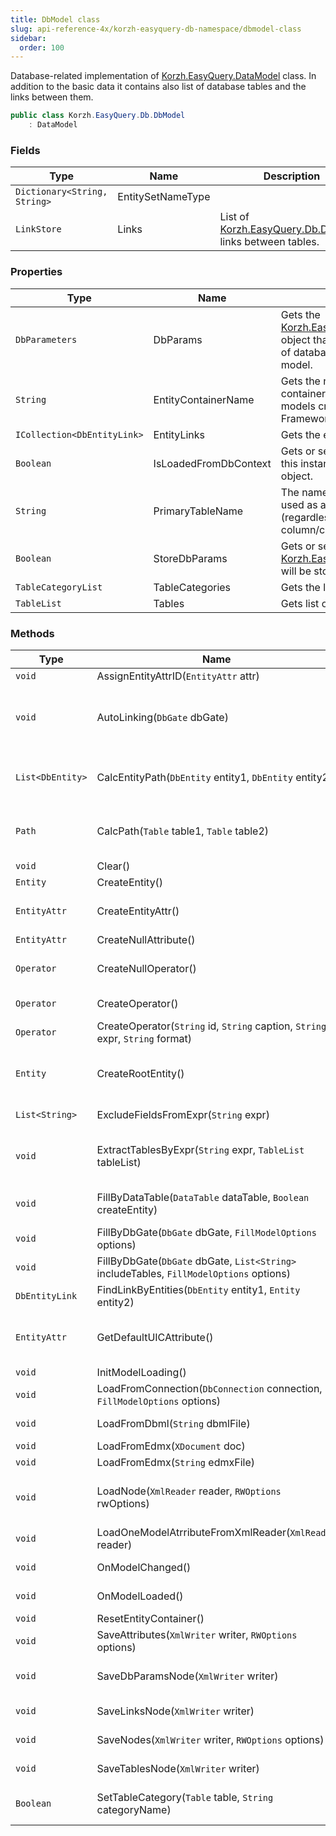 ```yaml
---
title: DbModel class
slug: api-reference-4x/korzh-easyquery-db-namespace/dbmodel-class
sidebar:
  order: 100
---
```


Database-related implementation of [Korzh.EasyQuery.DataModel](/easyquery/docs/api-reference-4x/korzh-easyquery-namespace/datamodel-class) class.  In addition to the basic data it contains also list of database tables and the links between them.
```csharp
public class Korzh.EasyQuery.Db.DbModel
    : DataModel

```

### Fields

| Type | Name | Description | 
| --- | --- | --- | 
| `Dictionary<String, String>` | EntitySetNameType |  | 
| `LinkStore` | Links | List of [Korzh.EasyQuery.Db.DbModel](/easyquery/docs/api-reference-4x/korzh-easyquery-db-namespace/dbmodel-class) links between tables. | 


### Properties

| Type | Name | Description | 
| --- | --- | --- | 
| `DbParameters` | DbParams | Gets the [Korzh.EasyQuery.Db.DbParameters](/easyquery/docs/api-reference-4x/korzh-easyquery-db-namespace/dbparameters-class) object that represents different options of database linked with current data model. | 
| `String` | EntityContainerName | Gets the name of the default entity container. This value is used for the models created from EDMX files (Entity Framework models) | 
| `ICollection<DbEntityLink>` | EntityLinks | Gets the entity links. | 
| `Boolean` | IsLoadedFromDbContext | Gets or sets a value indicating whether this instance is loaded from a DbContext object. | 
| `String` | PrimaryTableName | The name of the primary which will be used as a "root" table for this query (regardless it's used already in any column/condition or not) | 
| `Boolean` | StoreDbParams | Gets or sets a value indicating whether [Korzh.EasyQuery.Db.DbModel.DbParams](/easyquery/docs/api-reference-4x/korzh-easyquery-db-namespace/dbmodel-class) will be store in data model definition file. | 
| `TableCategoryList` | TableCategories | Gets the list of table categories. | 
| `TableList` | Tables | Gets list of data model tables. | 


### Methods

| Type | Name | Description | 
| --- | --- | --- | 
| `void` | AssignEntityAttrID(`EntityAttr` attr) | Assigns the default ID for entity attribute. | 
| `void` | AutoLinking(`DbGate` dbGate) | This procedure finds the links between tables listed in the model (based on field names and types) and then add found links into the [Korzh.EasyQuery.Db.DbModel.Links](/easyquery/docs/api-reference-4x/korzh-easyquery-db-namespace/dbmodel-class) list. | 
| `List<DbEntity>` | CalcEntityPath(`DbEntity` entity1, `DbEntity` entity2) | Finds a path between two entities and return it to caller as list of Enityt objects.  Returns null if there is no any path between specified entities. | 
| `Path` | CalcPath(`Table` table1, `Table` table2) | CalcPath method finds a path between tables and return it to caller or  returns null if there is no any path between specified tables. | 
| `void` | Clear() | Clears this instance. | 
| `Entity` | CreateEntity() | Creates the entity. | 
| `EntityAttr` | CreateEntityAttr() | Creates the entity attribute. Used for creating entity attributes while building the model | 
| `EntityAttr` | CreateNullAttribute() | Creates the null attribute. | 
| `Operator` | CreateNullOperator() | Creates the 'null' operator - a special operator which is used when a real operator can't be found (e.g. wrong ID) | 
| `Operator` | CreateOperator() | Creates the operator. Used for creating objects while building the model | 
| `Operator` | CreateOperator(`String` id, `String` caption, `String` expr, `String` format) | Creates the operator. Used for creating objects while building the model | 
| `Entity` | CreateRootEntity() | Creates the root entity.  This method can be overriden in descendant classes to retrun the object of appropriate class (e.g. DbEntity). | 
| `List<String>` | ExcludeFieldsFromExpr(`String` expr) | Excludes field references from some SQL expression. | 
| `void` | ExtractTablesByExpr(`String` expr, `TableList` tableList) | Extracts all tables used in some SQL expression (like Table1.FieldName1 + Table2.FieldName2) and add them into tableList. | 
| `void` | FillByDataTable(`DataTable` dataTable, `Boolean` createEntity) | Fills the [Korzh.EasyQuery.Db.DbModel](/easyquery/docs/api-reference-4x/korzh-easyquery-db-namespace/dbmodel-class) by database table represented by `System.Data.DataTable` object. | 
| `void` | FillByDbGate(`DbGate` dbGate, `FillModelOptions` options) | Fills the model by database gate. | 
| `void` | FillByDbGate(`DbGate` dbGate, `List<String>` includeTables, `FillModelOptions` options) | Fills the model by database gate. | 
| `DbEntityLink` | FindLinkByEntities(`DbEntity` entity1, `Entity` entity2) | Finds the link by 2 entities. | 
| `EntityAttr` | GetDefaultUICAttribute() | Returns the first attribute in the Root entity with UseInConditions set to true.  This attribute is shown by default for new condition. | 
| `void` | InitModelLoading() | Inits the model loading. | 
| `void` | LoadFromConnection(`DbConnection` connection, `FillModelOptions` options) | Populates model by information from database connection. | 
| `void` | LoadFromDbml(`String` dbmlFile) | Loads the model from DBML file (Entity Framework model format). | 
| `void` | LoadFromEdmx(`XDocument` doc) | Loads model from EDMX document. | 
| `void` | LoadFromEdmx(`String` edmxFile) | Loads model from EDMX document. | 
| `void` | LoadNode(`XmlReader` reader, `RWOptions` rwOptions) | Loads the root node of the model. Can be overriden for loading additional root nodes in [Korzh.EasyQuery.DataModel](/easyquery/docs/api-reference-4x/korzh-easyquery-namespace/datamodel-class)'s descendants | 
| `void` | LoadOneModelAtrributeFromXmlReader(`XmlReader` reader) | Loads one data model's attribute from the main XML node (DataModel) | 
| `void` | OnModelChanged() | Called after the model has been changed. | 
| `void` | OnModelLoaded() | Called after the model has been loaded from some file or string. | 
| `void` | ResetEntityContainer() |  | 
| `void` | SaveAttributes(`XmlWriter` writer, `RWOptions` options) | Saves the attributes of the model. Can be overriden for storing additional attributes | 
| `void` | SaveDbParamsNode(`XmlWriter` writer) | Saves the [Korzh.EasyQuery.Db.DbModel.DbParams](/easyquery/docs/api-reference-4x/korzh-easyquery-db-namespace/dbmodel-class) node. | 
| `void` | SaveLinksNode(`XmlWriter` writer) | Saves links using `System.Xml.XmlWriter` object. | 
| `void` | SaveNodes(`XmlWriter` writer, `RWOptions` options) | Saves the root nodes of the model. Can be overriden for storing additional nodes | 
| `void` | SaveTablesNode(`XmlWriter` writer) | Saves tables using `System.Xml.XmlWriter` object. | 
| `Boolean` | SetTableCategory(`Table` table, `String` categoryName) | Sets the category of the table. Creates a new category if the specified one does not exist yet. |

